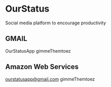 # OurStatus
Social media platform to encourage productivity

## GMAIL
OurStatusApp
gimmeThemtoez

## Amazon Web Services
ourstatusapp@gmail.com
gimmeThemtoez
